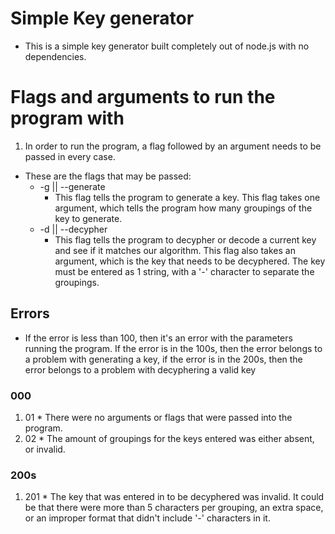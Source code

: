 # Simple Key generator

* This is a simple key generator built completely out of node.js with no dependencies.

# Flags and arguments to run the program with

1. In order to run the program, a flag followed by an argument needs to be passed in every case.
  * These are the flags that may be passed:
    * -g    ||   --generate
      * This flag tells the program to generate a key. This flag takes one argument, which tells the program how many groupings of the key to generate.
    * -d    ||   --decypher
      * This flag tells the program to decypher or decode a current key and see if it matches our algorithm. This flag also takes an argument, which is the key that needs to be decyphered. The key must be entered as 1 string, with a '-' character to separate the groupings.


## Errors

* If the error is less than 100, then it's an error with the parameters running the program. If the error is in the 100s, then the error belongs to a problem with generating a key, if the error is in the 200s, then the error belongs to a problem with decyphering a valid key

### 000
  1. 01
    * There were no arguments or flags that were passed into the program.
  2. 02
    * The amount of groupings for the keys entered was either absent, or invalid.

### 200s
  1. 201
    * The key that was entered in to be decyphered was invalid. It could be that there were more than 5 characters per grouping, an extra space, or an improper format that didn't include '-' characters in it.
